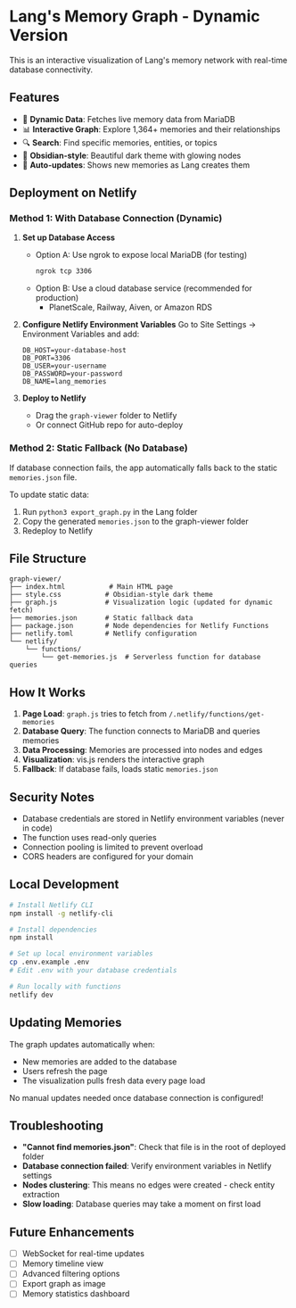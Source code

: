 # Lang's Memory Graph - Dynamic Version

This is an interactive visualization of Lang's memory network with real-time database connectivity.

## Features
- 🔄 **Dynamic Data**: Fetches live memory data from MariaDB
- 📊 **Interactive Graph**: Explore 1,364+ memories and their relationships
- 🔍 **Search**: Find specific memories, entities, or topics
- 🎨 **Obsidian-style**: Beautiful dark theme with glowing nodes
- 🚀 **Auto-updates**: Shows new memories as Lang creates them

## Deployment on Netlify

### Method 1: With Database Connection (Dynamic)

1. **Set up Database Access**
   - Option A: Use ngrok to expose local MariaDB (for testing)
     ```bash
     ngrok tcp 3306
     ```
   - Option B: Use a cloud database service (recommended for production)
     - PlanetScale, Railway, Aiven, or Amazon RDS

2. **Configure Netlify Environment Variables**
   Go to Site Settings → Environment Variables and add:
   ```
   DB_HOST=your-database-host
   DB_PORT=3306
   DB_USER=your-username
   DB_PASSWORD=your-password
   DB_NAME=lang_memories
   ```

3. **Deploy to Netlify**
   - Drag the `graph-viewer` folder to Netlify
   - Or connect GitHub repo for auto-deploy

### Method 2: Static Fallback (No Database)

If database connection fails, the app automatically falls back to the static `memories.json` file.

To update static data:
1. Run `python3 export_graph.py` in the Lang folder
2. Copy the generated `memories.json` to the graph-viewer folder
3. Redeploy to Netlify

## File Structure

```
graph-viewer/
├── index.html           # Main HTML page
├── style.css           # Obsidian-style dark theme
├── graph.js            # Visualization logic (updated for dynamic fetch)
├── memories.json       # Static fallback data
├── package.json        # Node dependencies for Netlify Functions
├── netlify.toml        # Netlify configuration
└── netlify/
    └── functions/
        └── get-memories.js  # Serverless function for database queries
```

## How It Works

1. **Page Load**: `graph.js` tries to fetch from `/.netlify/functions/get-memories`
2. **Database Query**: The function connects to MariaDB and queries memories
3. **Data Processing**: Memories are processed into nodes and edges
4. **Visualization**: vis.js renders the interactive graph
5. **Fallback**: If database fails, loads static `memories.json`

## Security Notes

- Database credentials are stored in Netlify environment variables (never in code)
- The function uses read-only queries
- Connection pooling is limited to prevent overload
- CORS headers are configured for your domain

## Local Development

```bash
# Install Netlify CLI
npm install -g netlify-cli

# Install dependencies
npm install

# Set up local environment variables
cp .env.example .env
# Edit .env with your database credentials

# Run locally with functions
netlify dev
```

## Updating Memories

The graph updates automatically when:
- New memories are added to the database
- Users refresh the page
- The visualization pulls fresh data every page load

No manual updates needed once database connection is configured!

## Troubleshooting

- **"Cannot find memories.json"**: Check that file is in the root of deployed folder
- **Database connection failed**: Verify environment variables in Netlify settings
- **Nodes clustering**: This means no edges were created - check entity extraction
- **Slow loading**: Database queries may take a moment on first load

## Future Enhancements

- [ ] WebSocket for real-time updates
- [ ] Memory timeline view
- [ ] Advanced filtering options
- [ ] Export graph as image
- [ ] Memory statistics dashboard
